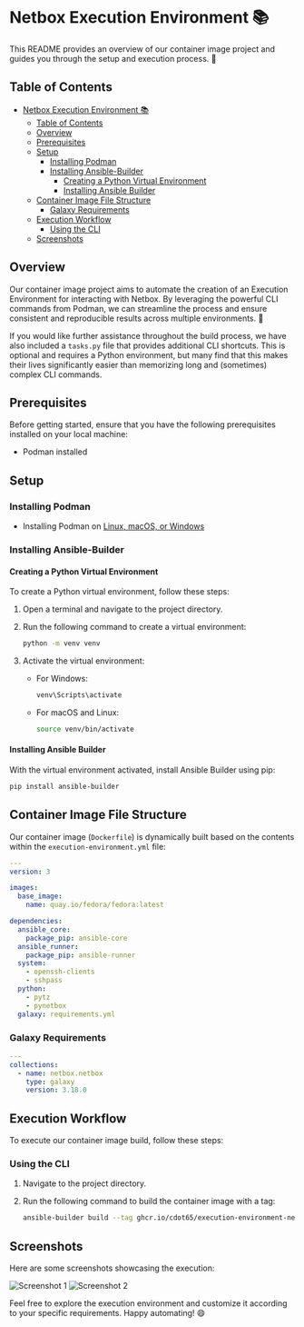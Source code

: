 # Netbox Execution Environment 📚

This README provides an overview of our container image project and guides you through the setup and execution process. 🚀

## Table of Contents

- [Netbox Execution Environment 📚](#netbox-execution-environment-)
  - [Table of Contents](#table-of-contents)
  - [Overview](#overview)
  - [Prerequisites](#prerequisites)
  - [Setup](#setup)
    - [Installing Podman](#installing-podman)
    - [Installing Ansible-Builder](#installing-ansible-builder)
      - [Creating a Python Virtual Environment](#creating-a-python-virtual-environment)
      - [Installing Ansible Builder](#installing-ansible-builder-1)
  - [Container Image File Structure](#container-image-file-structure)
    - [Galaxy Requirements](#galaxy-requirements)
  - [Execution Workflow](#execution-workflow)
    - [Using the CLI](#using-the-cli)
  - [Screenshots](#screenshots)

## Overview

Our container image project aims to automate the creation of an Execution Environment for interacting with Netbox. By leveraging the powerful CLI commands from Podman, we can streamline the process and ensure consistent and reproducible results across multiple environments. 🎯

If you would like further assistance throughout the build process, we have also included a `tasks.py` file that provides additional CLI shortcuts. This is optional and requires a Python environment, but many find that this makes their lives significantly easier than memorizing long and (sometimes) complex CLI commands.

## Prerequisites

Before getting started, ensure that you have the following prerequisites installed on your local machine:

- Podman installed

## Setup

### Installing Podman

- Installing Podman on [Linux, macOS, or Windows](https://podman-desktop.io/downloads)

### Installing Ansible-Builder

#### Creating a Python Virtual Environment

To create a Python virtual environment, follow these steps:

1. Open a terminal and navigate to the project directory.
2. Run the following command to create a virtual environment:

   ```bash
   python -m venv venv
   ```

3. Activate the virtual environment:

   - For Windows:

     ```bash
     venv\Scripts\activate
     ```

   - For macOS and Linux:

     ```bash
     source venv/bin/activate
     ```

#### Installing Ansible Builder

With the virtual environment activated, install Ansible Builder using pip:

```bash
pip install ansible-builder
```

## Container Image File Structure

Our container image (`Dockerfile`) is dynamically built based on the contents within the `execution-environment.yml` file:

```yaml
---
version: 3

images:
  base_image:
    name: quay.io/fedora/fedora:latest

dependencies:
  ansible_core:
    package_pip: ansible-core
  ansible_runner:
    package_pip: ansible-runner
  system:
    - openssh-clients
    - sshpass
  python:
    - pytz
    - pynetbox
  galaxy: requirements.yml
```

### Galaxy Requirements

```yaml
---
collections:
  - name: netbox.netbox
    type: galaxy
    version: 3.18.0
```

## Execution Workflow

To execute our container image build, follow these steps:

### Using the CLI

1. Navigate to the project directory.
2. Run the following command to build the container image with a tag:

   ```bash
   ansible-builder build --tag ghcr.io/cdot65/execution-environment-netbox:latest
   ```

## Screenshots

Here are some screenshots showcasing the execution:

![Screenshot 1](screenshots/screenshot1.png)
![Screenshot 2](screenshots/screenshot2.png)

Feel free to explore the execution environment and customize it according to your specific requirements. Happy automating! 😄
